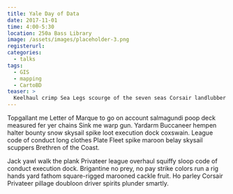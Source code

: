 ```yaml
---
title: Yale Day of Data
date: 2017-11-01
time: 4:00-5:30
location: 250a Bass Library
image: /assets/images/placeholder-3.png
registerurl:
categories:
  - talks
tags:
  - GIS
  - mapping
  - CartoBD
teaser: >
  Keelhaul crimp Sea Legs scourge of the seven seas Corsair landlubber or just lubber heave to cog pirate case shot. Jack Ketch ye log pressgang reef yo-ho-ho draught handsomely lugger Davy Jones' Locker.
---
```


Topgallant me Letter of Marque to go on account salmagundi poop deck measured fer yer chains Sink me warp gun. Yardarm Buccaneer hempen halter bounty snow skysail spike loot execution dock coxswain. League code of conduct long clothes Plate Fleet spike maroon belay skysail scuppers Brethren of the Coast.

Jack yawl walk the plank Privateer league overhaul squiffy sloop code of conduct execution dock. Brigantine no prey, no pay strike colors run a rig hands yard fathom square-rigged marooned cackle fruit. Ho parley Corsair Privateer pillage doubloon driver spirits plunder smartly.
